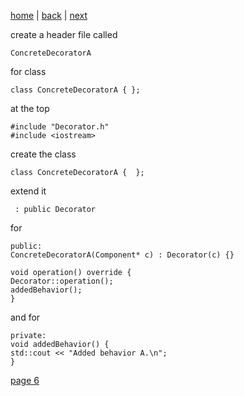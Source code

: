 [home](./page01.md) | [back](./page04.md) | [next](./page06.md)

create a header file called
```
ConcreteDecoratorA
```
for class
```
class ConcreteDecoratorA { };
```

at the top
```
#include "Decorator.h"
#include <iostream>
```
create the class
```
class ConcreteDecoratorA {  };
```
extend it
```
 : public Decorator
```
for
```
public:
ConcreteDecoratorA(Component* c) : Decorator(c) {}

void operation() override {
Decorator::operation();
addedBehavior();
}
```
and for
```
private:
void addedBehavior() {
std::cout << "Added behavior A.\n";
}
```


[page 6](./page06.md)
